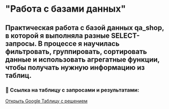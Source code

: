 # "Работа с базами данных"
## Практическая работа с базой данных qa_shop, в которой я выполняла разные SELECT-запросы. В процессе я научилась фильтровать, группировать, сортировать данные и использовать агрегатные функции, чтобы получать нужную информацию из таблиц.
### 📄 Ссылка на таблицу с запросами и результатами:
[Открыть Google Таблицу с решением](https://docs.google.com/spreadsheets/d/1PTKPpewaRTDfAAeyUrmmzPnYrqAGzdx3v74XgjXMsPI/edit?gid=0#gid=0)
